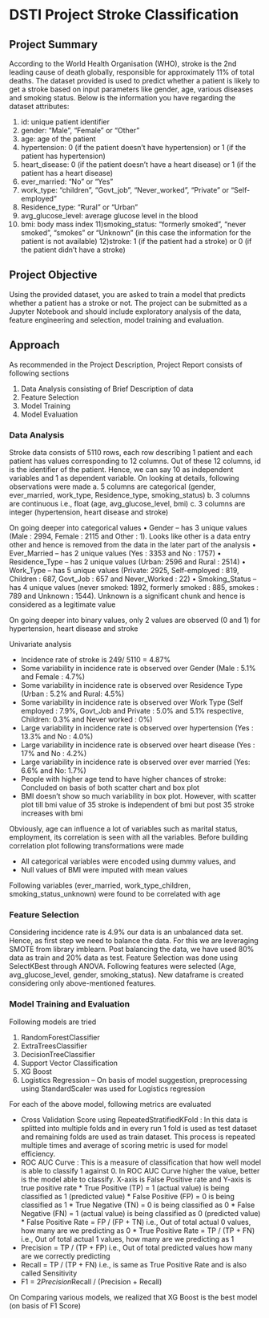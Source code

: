 # DSTI Project Stroke Classification

## Project Summary
According to the World Health Organisation (WHO), stroke is the 2nd leading cause of death globally, responsible for approximately 11% of total deaths. The dataset provided is used to predict whether a patient is likely to get a stroke based on input parameters like gender, age, various diseases and smoking status.
Below is the information you have regarding the dataset attributes:
1) id: unique patient identifier
2) gender: “Male”, “Female” or “Other”
3) age: age of the patient
4) hypertension: 0 (if the patient doesn’t have hypertension) or 1 (if the patient has hypertension)
5) heart_disease: 0 (if the patient doesn’t have a heart disease) or 1 (if the patient has a heart disease)
6) ever_married: “No” or “Yes”
7) work_type: “children”, “Govt_job”, “Never_worked”, “Private” or “Self-employed”
8) Residence_type: “Rural” or “Urban”
9) avg_glucose_level: average glucose level in the blood
10) bmi: body mass index
11)smoking_status: “formerly smoked”, “never smoked”, “smokes” or “Unknown” (in this case the information for the patient is not available)
12)stroke: 1 (if the patient had a stroke) or 0 (if the patient didn’t have a stroke)

## Project Objective
Using the provided dataset, you are asked to train a model that predicts whether a patient has a stroke or not. The project can be submitted as a Jupyter Notebook and should include exploratory analysis of the data, feature engineering and selection, model training and evaluation.

## Approach
As recommended in the Project Description, Project Report consists of following sections
1)	Data Analysis consisting of Brief Description of data
2)	Feature Selection
3)	Model Training
4)	Model Evaluation 

### Data Analysis
Stroke data consists of 5110 rows, each row describing 1 patient and each patient has values corresponding to 12 columns. Out of these 12 columns, id is the identifier of the patient. Hence, we can say 10 as independent variables and 1 as dependent variable. On looking at details, following observations were made
a.	5 columns are categorical (gender, ever_married, work_type, Residence_type, smoking_status)
b.	3 columns are continuous i.e., float (age, avg_glucose_level, bmi)
c.	3 columns are integer (hypertension, heart disease and stroke)

On going deeper into categorical values
• Gender – has 3 unique values (Male : 2994, Female : 2115 and Other : 1). Looks like other is a data entry other and hence is removed from the data in the later part of the analysis
• Ever_Married – has 2 unique values (Yes : 3353 and No : 1757)
• Residence_Type – has 2 unique values (Urban: 2596 and Rural : 2514)
• Work_Type – has 5 unique values (Private: 2925, Self-employed : 819, Children : 687, Govt_Job : 657 and Never_Worked : 22)
• Smoking_Status – has 4 unique values (never smoked: 1892, formerly smoked : 885, smokes : 789 and Unknown : 1544). Unknown is a significant chunk and hence is considered as a legitimate value

On going deeper into binary values, only 2 values are observed (0 and 1) for hypertension, heart disease and stroke

Univariate analysis
* Incidence rate of stroke is 249/ 5110 = 4.87%
* Some variability in incidence rate is observed over Gender (Male : 5.1% and Female : 4.7%)
* Some variability in incidence rate is observed over Residence Type (Urban : 5.2% and Rural: 4.5%)
* Some variability in incidence rate is observed over Work Type (Self employed : 7.9%, Govt_Job and Private : 5.0% and 5.1% respective, Children: 0.3% and Never worked : 0%)
* Large variability in incidence rate is observed over hypertension (Yes : 13.3% and No : 4.0%)
* Large variability in incidence rate is observed over heart disease (Yes : 17% and No : 4.2%)
* Large variability in incidence rate is observed over ever married (Yes: 6.6% and No: 1.7%)
* People with higher age tend to have higher chances of stroke: Concluded on basis of both scatter chart and box plot
* BMI doesn’t show so much variability in box plot. However, with scatter plot till bmi value of 35 stroke is independent of bmi but post 35 stroke increases with bmi

Obviously, age can influence a lot of variables such as marital status, employment, its correlation is seen with all the variables. Before building correlation plot following transformations were made
* All categorical variables were encoded using dummy values, and 
* Null values of BMI were imputed with mean values

Following variables (ever_married, work_type_children, smoking_status_unknown) were found to be correlated with age

### Feature Selection
Considering incidence rate is 4.9% our data is an unbalanced data set. Hence, as first step we need to balance the data. For this we are leveraging SMOTE from library imblearn. Post balancing the data, we have used 80% data as train and 20% data as test. Feature Selection was done using SelectKBest through ANOVA. Following features were selected (Age, avg_glucose_level, gender, smoking_status). New dataframe is created considering only above-mentioned features.

### Model Training and Evaluation

Following models are tried
1. RandomForestClassifier
2. ExtraTreesClassifier
3. DecisionTreeClassifier
4. Support Vector Classification
5. XG Boost
6. Logistics Regression – On basis of model suggestion, preprocessing using StandardScaler was used for Logistics regression

For each of the above model, following metrics are evaluated
* Cross Validation Score using RepeatedStratifiedKFold : In this data is splitted into multiple folds and in every run 1 fold is used as test dataset and remaining folds are used as train dataset. This process is repeated multiple times and average of scoring metric is used for model efficiency.
* ROC AUC Curve : This is a measure of classification that how well model is able to classify 1 against 0. In ROC AUC Curve higher the value, better is the model able to classify. X-axis is False Positive rate and Y-axis is true positive rate
      * True Positive (TP) = 1 (actual value) is being classified as 1 (predicted value)
      * False Positive (FP) = 0 is being classified as 1
      * True Negative (TN) = 0 is being classified as 0
      * False Negative (FN) = 1 (actual value) is being classified as 0 (predicted value)
      * False Positive Rate = FP / (FP + TN) i.e., Out of total actual 0 values, how many are we predicting as 0
      * True Positive Rate = TP / (TP + FN) i.e., Out of total actual 1 values, how many are we predicting as 1
* Precision = TP / (TP + FP) i.e., Out of total predicted values how many are we correctly predicting
* Recall = TP / (TP + FN) i.e., is same as True Positive Rate and is also called Sensitivity
* F1 = 2*Precision*Recall / (Precision + Recall)

On Comparing various models, we realized that XG Boost is the best model (on basis of F1 Score)


